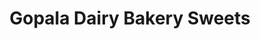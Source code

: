 ---
title: "Gopala Dairy Bakery Sweets"
url: /gurgaon/gopala-dairy-bakery-sweets/
shop: Bäckerei
---